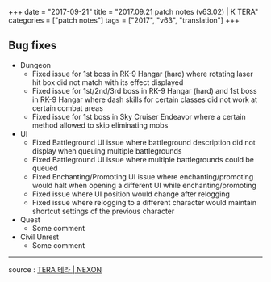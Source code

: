 +++
date = "2017-09-21"
title = "2017.09.21 patch notes (v63.02) | K TERA"
categories = ["patch notes"]
tags = ["2017", "v63", "translation"]
+++

## Bug fixes

- Dungeon
  - Fixed issue for 1st boss in RK-9 Hangar (hard) where rotating laser hit box did not match with its effect displayed
  - Fixed issue for 1st/2nd/3rd boss in RK-9 Hangar (hard) and 1st boss in RK-9 Hangar where dash skills for certain classes did not work at certain combat areas
  - Fixed issue for 1st boss in Sky Cruiser Endeavor where a certain method allowed to skip eliminating mobs
- UI
  - Fixed Battleground UI issue where battleground description did not display when queuing multiple battlegrounds
  - Fixed Battleground UI issue where multiple battlegrounds could be queued
  - Fixed Enchanting/Promoting UI issue where enchanting/promoting would halt when opening a different UI while enchanting/promoting
  - Fixed issue where UI position would change after relogging
  - Fixed issue where relogging to a different character would maintain shortcut settings of the previous character
- Quest
  - Some comment
- Civil Unrest
  - Some comment

----

source : [TERA 테라 | NEXON](http://tera.nexon.com/news/update/view.aspx?n4articlesn=298)
